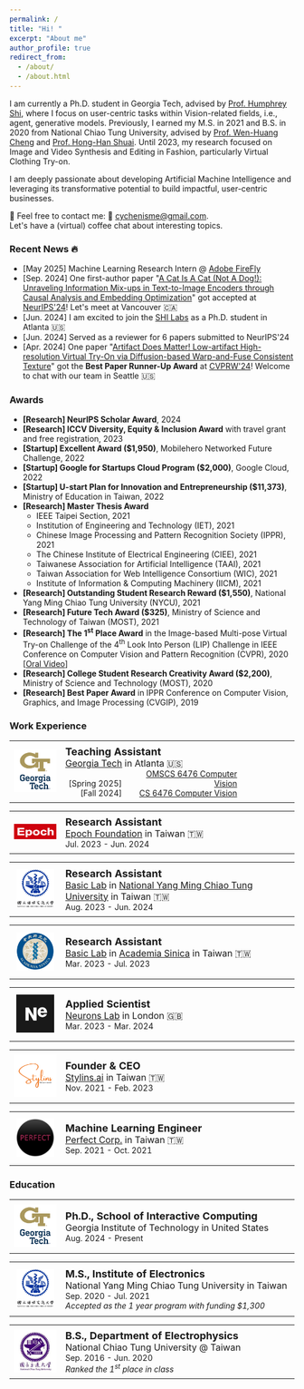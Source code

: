 ```yaml
---
permalink: /
title: "Hi! "
excerpt: "About me"
author_profile: true
redirect_from: 
  - /about/
  - /about.html
---
```


<!-- I received the MS from the Institute of Electronics at National (Yang Ming) Chiao Tung University in 2021, advised by [Prof. Wen-Huang Cheng](https://www.csie.ntu.edu.tw/~wenhuang/) and [Prof. Hong-Han Shuai](https://basiclab.lab.nycu.edu.tw/) and BS from the Department of Electrophysics at National Chiao Tung University in 2020.  -->

I am currently a Ph.D. student in Georgia Tech, advised by [Prof. Humphrey Shi](https://www.humphreyshi.com/), where I focus on user-centric tasks within Vision-related fields, i.e., agent, generative models. Previously, I earned my M.S. in 2021 and B.S. in 2020 from National Chiao Tung University, advised by [Prof. Wen-Huang Cheng](https://www.csie.ntu.edu.tw/~wenhuang/) and [Prof. Hong-Han Shuai](https://basiclab.lab.nycu.edu.tw/). Until 2023, my research focused on Image and Video Synthesis and Editing in Fashion, particularly Virtual Clothing Try-on.


I am deeply passionate about developing Artificial Machine Intelligence and leveraging its transformative potential to build impactful, user-centric businesses.

🤗 Feel free to contact me: 📩 [cychenisme@gmail.com](mailto:cychenisme@gmail.com). 
<br>Let's have a (virtual) coffee chat about interesting topics.

<!-- My works have been published in top-tier conferences and journals, including CVPR, ICCV, NeurIPS, ACMMM, TNNLS, and ACM CSUR. I have served as an invited reviewer for CVPR, ECCV, NeurIPS, IEEE TNNLS, IEEE TMM, IEEE TCSVT, and ACM ToMM. -->

<!-- A data-driven personal website -->

### Recent News 🔥
- [May 2025] Machine Learning Research Intern @ [Adobe FireFly](https://www.adobe.com/products/firefly.html)
- [Sep. 2024] One first-author paper "[A Cat Is A Cat (Not A Dog!): Unraveling Information Mix-ups in Text-to-Image Encoders through Causal Analysis and Embedding Optimization](http://arxiv.org/abs/2410.00321)" got accepted at [NeurIPS'24](https://neurips.cc/)! Let's meet at Vancouver 🇨🇦
- [Jun. 2024] I am excited to join the [SHI Labs](https://www.shi-labs.com/) as a Ph.D. student in Atlanta 🇺🇸
- [Jun. 2024] Served as a reviewer for 6 papers submitted to NeurIPS'24
- [Apr. 2024] One paper "[Artifact Does Matter! Low-artifact High-resolution Virtual Try-On via Diffusion-based Warp-and-Fuse Consistent Texture](https://basiclab.lab.nycu.edu.tw/assets/LA-VTON.pdf)" got the **Best Paper Runner-Up Award** at [CVPRW'24](https://sites.google.com/view/cvfad2024/home?authuser=0)! Welcome to chat with our team in Seattle 🇺🇸

<!-- - [Apr. 2024] Served as a reviewer for 4 papers submitted to ECCV'24 -->
<!-- - [Mar. 2024] Served as a reviewer for [TMM](https://ieeexplore.ieee.org/xpl/RecentIssue.jsp?punumber=6046) -->
<!-- - [Mar. 2024] Served as an emergency reviewer for 3 papers submitted to ICME'24 -->
<!-- - [Jan. 2024] Served as a reviewer for 6 papers submitted to CVPR'24 
- [Aug. 2023] 🙏 Received ICCV Diversity, Equity & Inclusion Award with travel grant and free registration. Thanks ICCV’23 DEI Committee!
- [Jul. 2023] One co-first-author paper "[Size Does Matter: Size-aware Virtual Try-on via Clothing-oriented Transformation Try-on Network](https://openaccess.thecvf.com/content/ICCV2023/papers/Chen_Size_Does_Matter_Size-aware_Virtual_Try-on_via_Clothing-oriented_Transformation_Try-on_ICCV_2023_paper.pdf)" [[Code](https://github.com/cotton6/COTTON-size-does-matter)] got accepted at [ICCV](https://iccv2023.thecvf.com/home)! Let's meet at Paris 🇫🇷 -->

<!-- - [Apr. 2023] Served as a reviewer for [TCSVT](https://ieeexplore.ieee.org/xpl/RecentIssue.jsp?punumber=76)
- [Mar. 2023] Served as a reviewer for [TOMM](https://dl.acm.org/journal/tomm)
- [Feb. 2023] Served as a reviewer for [TNNLS](https://ieeexplore.ieee.org/xpl/RecentIssue.jsp?punumber=5962385)
- [Nov. 2022] 🏆 Won the Excellent Award in [Mobilehero Networked Future Challenge ($1,950)](https://mobilehero.com/en/iot)
- [Jul. 2022] 🙏 Supported by the [Google for Startups Cloud Program ($2,000)](https://cloud.google.com/startup)
- [Jul. 2022] Served as a reviewer for [TMM](https://ieeexplore.ieee.org/xpl/RecentIssue.jsp?punumber=6046)
- [Jul. 2022] Served as a reviewer for [TCSVT](https://ieeexplore.ieee.org/xpl/RecentIssue.jsp?punumber=76)
- [May. 2022] 🙏 Supported by the [Center for Industry-Academia Collaboration (CIAC) of NYCU](https://en.flaps.ord.nycu.edu.tw/AboutUs/AboutUs) and [U-start Plan for Innovation and Entrepreneureship ($11,373)](https://ustart.yda.gov.tw)
- [Apr. 2022] 🙏 Supported by the [Garage+](https://garageplus.asia/en/) -->

<!-- - [Nov. 2021] Served as a reviewer for [TCSVT](https://ieeexplore.ieee.org/xpl/RecentIssue.jsp?punumber=76)
- [Aug. 2021] Served as a reviewer for [TOMM](https://dl.acm.org/journal/tomm)
- [Jul. 2021] Served as a reviewer for [TCSVT](https://ieeexplore.ieee.org/xpl/RecentIssue.jsp?punumber=76)
- [Jul. 2021] Served as a reviewer for [TMM](https://ieeexplore.ieee.org/xpl/RecentIssue.jsp?punumber=6046)
- [May. 2021] Served as a reviewer for [TOMM](https://dl.acm.org/journal/tomm)
- [Mar. 2021] Served as a reviewer for [TMM](https://ieeexplore.ieee.org/xpl/RecentIssue.jsp?punumber=6046)
- [Jan. 2021] Served as a reviewer for [TMM](https://ieeexplore.ieee.org/xpl/RecentIssue.jsp?punumber=6046) -->


### Awards
- **[Research] NeurIPS Scholar Award**, 2024
- **[Research] ICCV Diversity, Equity & Inclusion Award** with travel grant and free registration, 2023
- **[Startup] Excellent Award ($1,950)**, Mobilehero Networked Future Challenge, 2022
- **[Startup] Google for Startups Cloud Program ($2,000)**, Google Cloud, 2022
- **[Startup] U-start Plan for Innovation and Entrepreneurship ($11,373)**, Ministry of Education in Taiwan, 2022
- **[Research] Master Thesis Award**
  -  IEEE Taipei Section, 2021
  -  Institution of Engineering and Technology (IET), 2021
  -  Chinese Image Processing and Pattern Recognition Society (IPPR), 2021
  -  The Chinese Institute of Electrical Engineering (CIEE), 2021
  -  Taiwanese Association for Artificial Intelligence (TAAI), 2021
  -  Taiwan Association for Web Intelligence Consortium (WIC), 2021
  -  Institute of Information & Computing Machinery (IICM), 2021
- **[Research] Outstanding Student Research Reward ($1,550)**, National Yang Ming Chiao Tung University (NYCU), 2021
- **[Research] Future Tech Award ($325)**, Ministry of Science and Technology of Taiwan (MOST), 2021
- **[Research] The 1<sup>st</sup> Place Award** in the Image-based Multi-pose Virtual Try-on Challenge of the 4<sup>th</sup> Look Into Person (LIP) Challenge in IEEE Conference on Computer Vision and Pattern Recognition (CVPR), 2020  [[Oral Video](https://www.youtube.com/watch?v=zloK9g6RvYk)]
- **[Research] College Student Research Creativity Award ($2,200)**, Ministry of Science and Technology (MOST), 2020
- **[Research] Best Paper Award** in IPPR Conference on Computer Vision, Graphics, and Image Processing (CVGIP), 2019

### Work Experience

<!-- <table style="width: 100%; border-collapse: collapse; border: 0;">
  <tr>
    <td style="width: 18%; border: 0px solid black; padding: 8px;">
      <img src="../images/logo/GTVertical_RGB.png" alt="epoch_logo">
    </td>
    <td style="border: 0px solid black; padding: 8px;"><strong style="font-size: 18px;">Volunteer Research Assistant</strong>
    <br><span style="font-size: 16px;">
    <a href="https://www.shi-labs.com/" target="_blank">SHI Labs</a> in <a href="https://www.gatech.edu/" target="_blank"> Georgia Tech</a> in Atlanta 🇺🇸</span>
    <br><span style="font-size: 14px;">Jun. 2024 - Present</span>
    </td>
  </tr>
</table> -->

<table style="width: 100%; border-collapse: collapse; border: 0;">
  <tr>
    <td style="width: 18%; border: 0px solid black; padding: 8px;">
      <img src="../images/logo/GTVertical_RGB.png" alt="epoch_logo">
    </td>
    <td style="border: 0px solid black; padding: 8px;"><strong style="font-size: 18px;">Teaching Assistant</strong>
    <br><span style="font-size: 16px;">
    <a href="https://www.gatech.edu/" target="_blank"> Georgia Tech</a> in Atlanta 🇺🇸</span>
    <br>
      <span style="font-size: 14px; display: inline-block; width: 100px; text-align: right;">[Spring 2025]</span>
      <span style="font-size: 14px; display: inline-block; width: 200px; text-align: right;">
          <a href="https://docs.google.com/spreadsheets/d/e/2PACX-1vQdFbC7_8UEsS_UkKhAmKfYgO5SnhQ_9YIn5WRxz_9KxmOzeWF32ApdLeA32yRkDDIz_Sb_4zK2HvKU/pubhtml#" target="_blank">OMSCS 6476 Computer Vision</a>
      </span>
      <br>
      <span style="font-size: 14px; display: inline-block; width: 100px; text-align: right;">[Fall 2024]</span>
      <span style="font-size: 14px; display: inline-block; width: 200px; text-align: right;">
          <a href="https://www.humphreyshi.com/vision" target="_blank">CS 6476 Computer Vision</a>
      </span>
    </td>
  </tr>
</table>

<table style="width: 100%; border-collapse: collapse; border: 0;">
  <tr>
    <td style="width: 18%; border: 0px solid black; padding: 8px;">
      <img src="../images/logo/epoch_logo.png" alt="epoch_logo">
    </td>
    <td style="border: 0px solid black; padding: 8px;"><strong style="font-size: 18px;">Research Assistant</strong>
    <br><span style="font-size: 16px;">
    <a href="https://epoch.org.tw/en/" target="_blank">Epoch Foundation</a> in Taiwan 🇹🇼</span>
    <br><span style="font-size: 14px;">Jul. 2023 - Jun. 2024</span>
    </td>
  </tr>
</table>

<table style="width: 100%; border-collapse: collapse; border: 0;">
  <tr>
    <td style="width: 18%; border: 0px solid black; padding: 12px;">
      <img src="../images/logo/NYCU_logo_adjusted.png" alt="NYCU_logo">
    </td>
    <td style="border: 0px solid black; padding: 8px;"><strong style="font-size: 18px;">Research Assistant</strong>
    <br><span style="font-size: 16px;"> <a href="https://basiclab.lab.nycu.edu.tw/new/index.html" target="_blank">Basic Lab</a> in <a href="https://www.nycu.edu.tw/nycu/en/index" target="_blank">National Yang Ming Chiao Tung University</a> in Taiwan 🇹🇼</span>
    <br><span style="font-size: 14px;">Aug. 2023 - Jun. 2024</span>
    </td>
  </tr>
</table>

<table style="width: 100%; border-collapse: collapse; border: 0;">
  <tr>
    <td style="width: 18%; border: 0px solid black; padding: 12px;">
      <img src="../images/logo/AS_logo.png" alt="AS_logo">
    </td>
    <td style="border: 0px solid black; padding: 8px;"><strong style="font-size: 18px;">Research Assistant</strong>
    <br><span style="font-size: 16px;"> <a href="https://basiclab.lab.nycu.edu.tw/new/index.html" target="_blank">Basic Lab</a> in 
    <a href="https://www.sinica.edu.tw/en" target="_blank">Academia Sinica</a> in Taiwan 🇹🇼</span>
    <br><span style="font-size: 14px;">Mar. 2023 - Jul. 2023</span>
    </td>
  </tr>
</table>

<table style="width: 100%; border-collapse: collapse; border: 0;">
  <tr>
    <td style="width: 18%; border: 0px solid black; padding: 12px;">
      <img src="../images/logo/Ne_icon.png" alt="NL_logo">
    </td>
    <td style="border: 0px solid black; padding: 8px;"><strong style="font-size: 18px;">Applied Scientist</strong>
    <br><span style="font-size: 16px;">
    <a href="https://neurons-lab.com" target="_blank">Neurons Lab</a> in London 🇬🇧</span>
    <br><span style="font-size: 14px;">Mar. 2023 - Mar. 2024</span>
    </td>
  </tr>
</table>

<table style="width: 100%; border-collapse: collapse; border: 0;">
  <tr>
    <td style="width: 18%; border: 0px solid black; padding: 8px;">
      <img src="../images/logo/Stylins_logo.png" alt="stylins_logo">
    </td>
    <td style="border: 0px solid black; padding: 8px;"><strong style="font-size: 18px;">Founder & CEO</strong>
    <br><span style="font-size: 16px;">
    <a href="https://stylins.ai/" target="_blank">Stylins.ai</a> in Taiwan 🇹🇼</span>
    <br><span style="font-size: 14px;">Nov. 2021 - Feb. 2023</span>
    </td>
  </tr>
</table>

<table style="width: 100%; border-collapse: collapse; border: 0;">
  <tr>
    <td style="width: 18%; border: 0px solid black; padding: 12px;">
      <img src="../images/logo/perfect_logo2.png" alt="perfect_logo">
    </td>
    <td style="border: 0px solid black; padding: 8px;"><strong style="font-size: 18px;">Machine Learning Engineer</strong>
    <br><span style="font-size: 16px;">
    <a href="https://www.perfectcorp.com/business" target="_blank">Perfect Corp.</a> in Taiwan 🇹🇼</span>
    <br><span style="font-size: 14px;">Sep. 2021 - Oct. 2021</span>
    </td>
  </tr>
</table>
<!-- 
<table style="width: 100%; border-collapse: collapse; border: 0;">
  <tr>
    <td style="width: 18%; border: 0px solid black; padding: 8px;">
      <img src="../images/logo/NCTU_logo_chinese.jpeg" alt="NCTU_logo">
    </td>
    <td style="border: 0px solid black; padding: 8px;"><strong style="font-size: 18px;">Research Assistant</strong>
    <br><span style="font-size: 16px;">
    <a href="https://aimm.lab.nycu.edu.tw/" target="_blank">AIMM Lab</a> in National Chiao Tung University in Taiwan 🇹🇼</span>
    <br><span style="font-size: 14px;">Jul. 2021 - Aug. 2021</span>
    </td>
  </tr>
</table> -->

<!-- <table style="width: 100%; border-collapse: collapse; border: 0;">
  <tr>
    <td style="width: 18%; border: 0px solid black; padding: 8px;">
      <img src="../images/logo/NCTU_logo_chinese.jpeg" alt="NCTU_logo">
    </td>
    <td style="border: 0px solid black; padding: 8px;"><strong style="font-size: 18px;">Student Researcher</strong>
    <br><span style="font-size: 16px;">
    <a href="https://aimm.lab.nycu.edu.tw/" target="_blank">AIMM Lab</a> in National Chiao Tung University in Taiwan 🇹🇼</span>
    <br><span style="font-size: 14px;">Jul. 2019 - Jun. 2021</span>
    </td>
  </tr>
</table> -->


### Education

<table style="width: 100%; border-collapse: collapse; border: 0;">
  <tr>
    <td style="width: 18%; border: 0px solid black; padding: 8px;">
      <img src="../images/logo/GTVertical_RGB.png" alt="epoch_logo">
    </td>
    <td style="border: 0px solid black; padding: 8px;"><strong style="font-size: 18px;">Ph.D., School of Interactive Computing</strong>
    <br><span style="font-size: 16px;">
    Georgia Institute of Technology in United States</span>
    <br><span style="font-size: 14px;">Aug. 2024 - Present</span>
    </td>
  </tr>
</table>

<table style="width: 100%; border-collapse: collapse; border: 0;">
  <tr>
    <td style="width: 18%; border: 0px solid black; padding: 12px;">
      <img src="../images/logo/NYCU_logo_adjusted.png" alt="NCTU_logo">
    </td>
    <td style="border: 0px solid black; padding: 8px;"><strong style="font-size: 18px;">M.S., Institute of Electronics</strong>
    <br><span style="font-size: 16px;">National Yang Ming Chiao Tung University in Taiwan</span>
    <br><span style="font-size: 14px;">Sep. 2020 - Jul. 2021</span>
    <br> <em> Accepted as the 1 year program with funding $1,300 </em>
    </td>
  </tr>
</table>

<table style="width: 100%; border-collapse: collapse; border: 0;">
  <tr>
    <td style="width: 18%; border: 0px solid black; padding: 8px;">
      <img src="../images/logo/NCTU_logo_chinese.jpeg" alt="NCTU_logo">
    </td>
    <td style="border: 0px solid black; padding: 8px;"><strong style="font-size: 18px;">B.S., Department of Electrophysics</strong>
    <br><span style="font-size: 16px;">National Chiao Tung University @ Taiwan</span>
    <br><span style="font-size: 14px;">Sep. 2016 - Jun. 2020</span>
    <br> <em> Ranked the 1<sup>st</sup> place in class </em>
    </td>
  </tr>
</table>